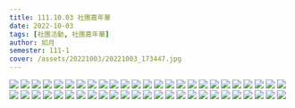 ```yaml
---
title: 111.10.03 社團嘉年華
date: 2022-10-03
tags: [社團活動, 社團嘉年華]
author: 如月
semester: 111-1
cover: /assets/20221003/20221003_173447.jpg
---
```


![](/assets/20221003/20221003_173429.jpg) ![](/assets/20221003/20221003_173437.jpg)
![](/assets/20221003/20221003_173447.jpg) ![](/assets/20221003/20221003_173608.jpg)
![](/assets/20221003/20221003_180831.jpg) ![](/assets/20221003/20221003_181736.jpg)
![](/assets/20221003/20221003_181810.jpg) ![](/assets/20221003/20221003_183905.jpg)
![](/assets/20221003/20221003_190357.jpg) ![](/assets/20221003/20221003_190925.jpg)
![](/assets/20221003/20221003_195249.jpg) ![](/assets/20221003/20221003_195258.jpg)
![](/assets/20221003/IMG_5598.jpg)
![](/assets/20221003/IMG_5618.jpg) ![](/assets/20221003/IMG_5619.jpg)
![](/assets/20221003/IMG_5622.jpg) ![](/assets/20221003/IMG_5626.jpg)
![](/assets/20221003/IMG_5627.jpg) ![](/assets/20221003/IMG_5633.jpg)
![](/assets/20221003/IMG_5634.jpg) ![](/assets/20221003/IMG_5639.jpg)
![](/assets/20221003/IMG_5640.jpg) ![](/assets/20221003/IMG_5642.jpg)
![](/assets/20221003/IMG_5644.jpg) ![](/assets/20221003/IMG_5645.jpg)
![](/assets/20221003/IMG_5669.jpg) ![](/assets/20221003/IMG_5673.jpg)
![](/assets/20221003/IMG_5681.jpg) ![](/assets/20221003/IMG_5691.jpg)
![](/assets/20221003/IMG_5693.jpg) ![](/assets/20221003/IMG_5694.jpg)
![](/assets/20221003/IMG_5695.jpg) ![](/assets/20221003/IMG_5696.jpg)
![](/assets/20221003/IMG_5701.jpg) ![](/assets/20221003/IMG_5703.jpg)
![](/assets/20221003/IMG_5706.jpg) ![](/assets/20221003/IMG_5709.jpg)
![](/assets/20221003/IMG_5711.jpg) ![](/assets/20221003/IMG_5717.jpg)
![](/assets/20221003/IMG_5722.jpg) ![](/assets/20221003/IMG_5725.jpg)
![](/assets/20221003/IMG_5728.jpg) ![](/assets/20221003/IMG_5732.jpg)
![](/assets/20221003/IMG_5733.jpg) ![](/assets/20221003/IMG_5739.jpg)
![](/assets/20221003/IMG_5762.jpg) ![](/assets/20221003/IMG_5763.jpg)
![](/assets/20221003/IMG_5764.jpg) ![](/assets/20221003/IMG_5766.jpg)
![](/assets/20221003/IMG_5801.jpg)
